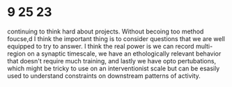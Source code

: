 # 9 25 23

continuing to think hard about projects. Without becoing too method foucse,d I think the important thing is to consider questions that we are well equipped to try to answer. I think the real power is we can record multi-region on a synaptic timescale, we have an ethologically relevant behavior that doesn't require much training, and lastly we have opto pertubations, which might be tricky to use on an interventionist scale but can be esasily used to understand constraints on downstream patterns of activity. 


